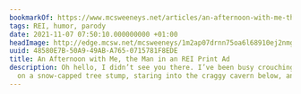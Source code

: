 ```yaml
---
bookmarkOf: https://www.mcsweeneys.net/articles/an-afternoon-with-me-the-man-in-an-rei-print-ad
tags: REI, humor, parody
date: 2021-11-07 07:50:10.000000000 +01:00
headImage: http://edge.mcsw.net/mcsweeneys/1m2ap07drnn75oa6l68910ej2nmg
uuid: 48580E7B-50A9-49AB-A765-0715781F8EDE
title: An Afternoon with Me, the Man in an REI Print Ad
description: Oh hello, I didn’t see you there. I’ve been busy crouching here perilously
  on a snow-capped tree stump, staring into the craggy cavern below, and t...
---
```

